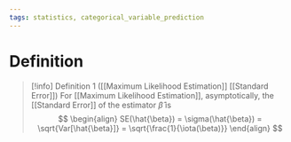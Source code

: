 ```yaml
---
tags: statistics, categorical_variable_prediction
---
```


# Definition

> [!info] Definition 1 ([[Maximum Likelihood Estimation]] [[Standard Error]])
> For [[Maximum Likelihood Estimation]], asymptotically, the [[Standard Error]] of the estimator $\hat{\beta}$ is
> $$
> \begin{align}
> SE(\hat{\beta}) = \sigma(\hat{\beta}) = \sqrt{Var[\hat{\beta}]} = \sqrt{\frac{1}{\iota(\beta)}}
> \end{align}
> $$